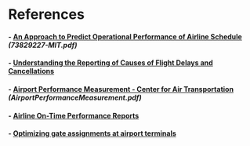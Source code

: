 # References

#### - [An Approach to Predict Operational Performance of Airline Schedule](https://dspace.mit.edu/bitstream/handle/1721.1/35566/73829227-MIT.pdf;sequence=2) *(73829227-MIT.pdf)*
#### - [Understanding the Reporting of Causes of Flight Delays and Cancellations](https://www.bts.gov/topics/airlines-and-airports/understanding-reporting-causes-flight-delays-and-cancellations) 
#### - [Airport Performance Measurement - Center for Air Transportation](http://catsr.ite.gmu.edu/IntroATC/AirportPerformanceMeasurement.pdf) *(AirportPerformanceMeasurement.pdf)*
#### - [Airline On-Time Performance Reports](https://www.flightstats.com/company/monthly-performance-reports/airlines/)
#### - [Optimizing gate assignments at airport terminals](https://www.sciencedirect.com/science/article/pii/S0965856498000056?via%3Dihub)
